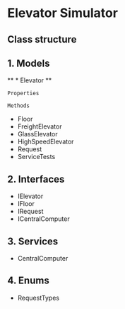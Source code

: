 # Elevator Simulator

## Class structure

## 1. Models

** * Elevator **

	Properties
	
	Methods

* Floor
* FreightElevator
* GlassElevator
* HighSpeedElevator
* Request
* ServiceTests

## 2. Interfaces

* IElevator
* IFloor
* IRequest
* ICentralComputer

## 3. Services

* CentralComputer

## 4. Enums

* RequestTypes
